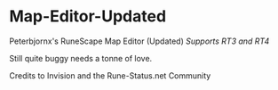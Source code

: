 # Map-Editor-Updated
Peterbjornx's RuneScape Map Editor (Updated)
_Supports RT3 and RT4_

Still quite buggy needs a tonne of love.

Credits to Invision and the Rune-Status.net Community
